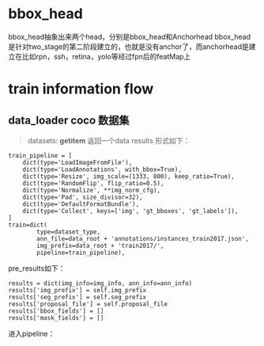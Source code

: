 # bbox_head
bbox_head抽象出来两个head，分别是bbox_head和Anchorhead
bbox_head 是针对two_stage的第二阶段建立的，也就是没有anchor了，而anchorhead是建立在比如rpn，ssh，retina，yolo等经过fpn后的featMap上


# train information flow

## data_loader coco 数据集
> datasets: __getitem__ 返回一个data results 形式如下：
```
train_pipeline = [
    dict(type='LoadImageFromFile'),
    dict(type='LoadAnnotations', with_bbox=True),
    dict(type='Resize', img_scale=(1333, 800), keep_ratio=True),
    dict(type='RandomFlip', flip_ratio=0.5),
    dict(type='Normalize', **img_norm_cfg),
    dict(type='Pad', size_divisor=32),
    dict(type='DefaultFormatBundle'),
    dict(type='Collect', keys=['img', 'gt_bboxes', 'gt_labels']),
]
train=dict(
        type=dataset_type,
        ann_file=data_root + 'annotations/instances_train2017.json',
        img_prefix=data_root + 'train2017/',
        pipeline=train_pipeline),
```
pre_results如下：
```
results = dict(img_info=img_info, ann_info=ann_info)
results['img_prefix'] = self.img_prefix
results['seg_prefix'] = self.seg_prefix
results['proposal_file'] = self.proposal_file
results['bbox_fields'] = []
results['mask_fields'] = []
```
进入pipeline：


